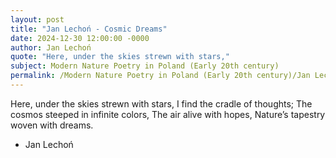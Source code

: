 ```yaml
---
layout: post
title: "Jan Lechoń - Cosmic Dreams"
date: 2024-12-30 12:00:00 -0000
author: Jan Lechoń
quote: "Here, under the skies strewn with stars,"
subject: Modern Nature Poetry in Poland (Early 20th century)
permalink: /Modern Nature Poetry in Poland (Early 20th century)/Jan Lechoń/Jan Lechoń - Cosmic Dreams
---
```


Here, under the skies strewn with stars,
I find the cradle of thoughts;
The cosmos steeped in infinite colors,
The air alive with hopes,
Nature’s tapestry woven with dreams.

- Jan Lechoń

